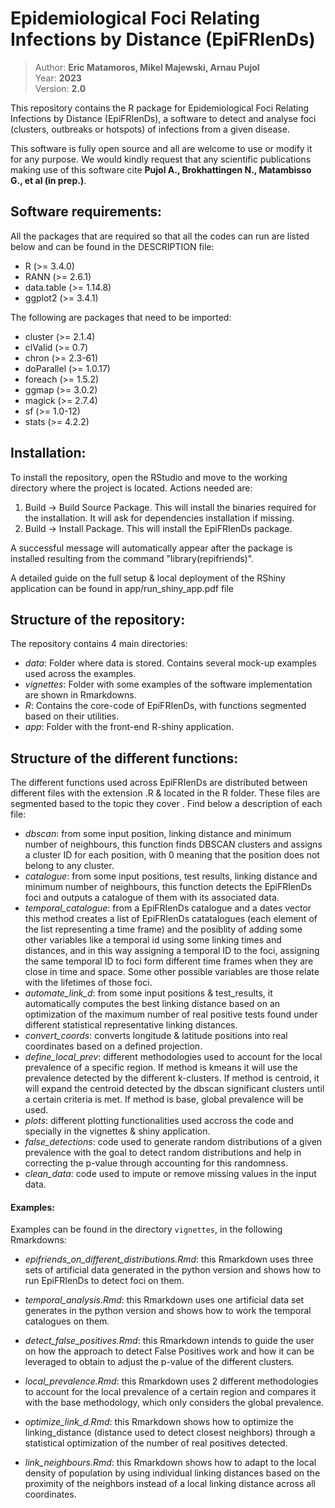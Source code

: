 # Epidemiological Foci Relating Infections by Distance (EpiFRIenDs)

> Author: **Eric Matamoros, Mikel Majewski, Arnau Pujol**  
> Year: **2023**  
> Version: **2.0**  

This repository contains the R package for Epidemiological Foci Relating Infections by Distance (EpiFRIenDs), a software to detect and analyse foci (clusters, outbreaks or hotspots) of infections from a given disease.

This software is fully open source and all are welcome to use or modify it for any purpose. We would kindly request that any scientific publications making use of this software cite **Pujol A., Brokhattingen N., Matambisso G., et al (in prep.)**.

Software requirements:
----------------------
All the packages that are required so that all the codes can run are listed below and can be found in the
DESCRIPTION file:
- R (>= 3.4.0)
- RANN (>= 2.6.1)
- data.table (>= 1.14.8)
- ggplot2 (>= 3.4.1)

The following are packages that need to be imported:
- cluster (>= 2.1.4)
- clValid (>= 0.7)
- chron (>= 2.3-61)
- doParallel (>= 1.0.17)
- foreach (>= 1.5.2)
- ggmap (>= 3.0.2)
- magick (>= 2.7.4)
- sf (>= 1.0-12)
- stats (>= 4.2.2)


Installation:
----------------------
To install the repository, open the RStudio and move to the working directory where the project is located. Actions needed are:
1. Build -> Build Source Package. This will install the binaries required for the installation. It will ask for dependencies installation if missing.
2. Build -> Install Package. This will install the EpiFRIenDs package. 

A successful message will automatically appear after the package is installed resulting from the command "library(repifriends)".

A detailed guide on the full setup & local deployment of the RShiny application can be found in app/run_shiny_app.pdf file


Structure of the repository:
----------------------------
The repository contains 4 main directories:
- *data*: Folder where data is stored. Contains several mock-up examples used across the examples.
- *vignettes*: Folder with some examples of the software implementation are shown in Rmarkdowns. 
- *R*: Contains the core-code of EpiFRIenDs, with functions segmented based on their utilities.
- *app*: Folder with the front-end R-shiny application.

Structure of the different functions:
----------------------------
The different functions used across EpiFRIenDs are distributed between different files with the extension .R & located in the R folder. These files are segmented based to the topic they cover . Find below a description of each file:

- *dbscan*: from some input position, linking distance and minimum number of neighbours, this function finds DBSCAN clusters and assigns a cluster ID for each position, with 0 meaning that the position does not belong to any cluster.
- *catalogue*: from some input positions, test results, linking distance and minimum number of neighbours, this function detects the EpiFRIenDs foci and outputs a catalogue of them with its associated data.
- *temporal_catalogue*: from a EpiFRIenDs catalogue and a dates vector this method creates a list of EpiFRIenDs catatalogues (each element of the   list representing a time frame) and the posiblity of adding some other  variables like a temporal id using some linking times and distances,  and in this way assigning a temporal ID to the foci, assigning the same temporal ID to foci form different time frames when they are close in time and space. Some other possible variables are those relate with the lifetimes of those foci.
- *automate_link_d*: from some input positions & test_results, it automatically computes the best linking distance based on an optimization of the maximum number of real positive tests found under different statistical representative linking distances.
- *convert_coords*: converts longitude & latitude positions into real coordinates based on a defined projection.
- *define_local_prev*: different methodologies used to account for the local prevalence of a specific region. If method is kmeans it will use the prevalence detected by the different k-clusters. If method is centroid, it will expand the centroid detected by the dbscan significant clusters until a certain criteria is met. If method is base, global prevalence will be used.
- *plots*: different plotting functionalities used accross the code and specially in the vignettes & shiny application.
- *false_detections*: code used to generate random distributions of a given prevalence with the goal to detect random distributions and help in correcting the p-value through accounting for this randomness.
- *clean_data*: code used to impute or remove missing values in the input data.

#### Examples:

Examples can be found in the directory `vignettes`, in the following Rmarkdowns:

- *epifriends_on_different_distributions.Rmd*: this Rmarkdown uses three sets of artificial data generated in the python version and shows how to run EpiFRIenDs to detect foci on them.

- *temporal_analysis.Rmd*: this Rmarkdown uses one artificial data set generates in the python version and shows how to work the temporal catalogues on them.

- *detect_false_positives.Rmd*: this Rmarkdown intends to guide the user on how the approach to detect False Positives work and how it can be leveraged to obtain to adjust the p-value of the different clusters.

- *local_prevalence.Rmd*: this Rmarkdown uses 2 different methodologies to account for the local prevalence of a certain region and compares it with the base methodology, which only considers the global prevalence.

- *optimize_link_d.Rmd*: this Rmarkdown shows how to optimize the linking_distance (distance used to detect closest neighbors) through a statistical optimization of the number of real positives detected.

- *link_neighbours.Rmd*: this Rmarkdown shows how to adapt to the local density of population by using individual linking distances based on the proximity of the neighbors instead of a local linking distance across all coordinates. 
